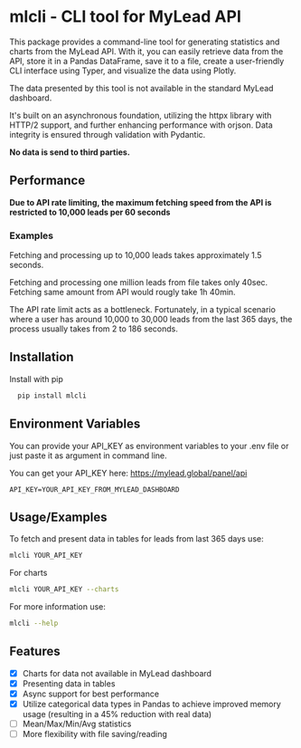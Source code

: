 # mlcli - CLI tool for MyLead API

This package provides a command-line tool for generating statistics and charts from the MyLead API. With it, you can easily retrieve data from the API, store it in a Pandas DataFrame, save it to a file, create a user-friendly CLI interface using Typer, and visualize the data using Plotly.

The data presented by this tool is not available in the standard MyLead dashboard.

It's built on an asynchronous foundation, utilizing the httpx library with HTTP/2 support, and further enhancing performance with orjson. Data integrity is ensured through validation with Pydantic.

**No data is send to third parties.**

## Performance

**Due to API rate limiting, the maximum fetching speed from the API is restricted to 10,000 leads per 60 seconds**

### Examples

Fetching and processing up to 10,000 leads takes approximately 1.5 seconds.

Fetching and processing one million leads from file takes only 40sec.
Fetching same amount from API would rougly take 1h 40min.

The API rate limit acts as a bottleneck. Fortunately, in a typical scenario where a user has around 10,000 to 30,000 leads from the last 365 days, the process usually takes from 2 to 186 seconds.

## Installation

Install with pip

```bash
  pip install mlcli
```

## Environment Variables

You can provide your API_KEY as environment variables to your .env file or just paste it as argument in command line.

You can get your API_KEY here: https://mylead.global/panel/api

```
API_KEY=YOUR_API_KEY_FROM_MYLEAD_DASHBOARD
```

## Usage/Examples

To fetch and present data in tables for leads from last 365 days use:

```bash
mlcli YOUR_API_KEY
```

For charts

```bash
mlcli YOUR_API_KEY --charts
```

For more information use:

```bash
mlcli --help
```

## Features

- [x] Charts for data not available in MyLead dashboard
- [x] Presenting data in tables
- [x] Async support for best performance
- [x] Utilize categorical data types in Pandas to achieve improved memory usage (resulting in a 45% reduction with real data)
- [ ] Mean/Max/Min/Avg statistics
- [ ] More flexibility with file saving/reading
